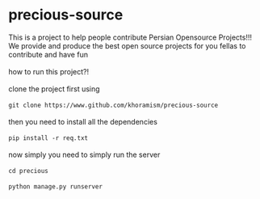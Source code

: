 # precious-source
This is a project to help people contribute Persian Opensource Projects!!!
We provide and produce the best open source projects for you fellas to contribute and have fun 
<br>
<br>
how to run this project?!
<br>
<br>
clone the project first using 
<br>
<br>
```git clone https://www.github.com/khoramism/precious-source```
<br>
<br>
then you need to install all the dependencies 
<br>
<br>
```pip install -r req.txt```
<br>
<br>
now simply you need to simply run the server 
<br>
<br>
```cd precious```
<br>
<br>
```python manage.py runserver``` 
